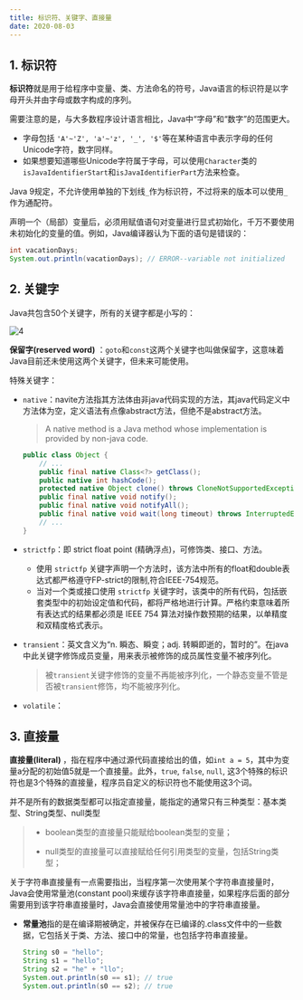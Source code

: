 ```yaml
---
title: 标识符、关键字、直接量
date: 2020-08-03
---
```


## 1. 标识符

**标识符**就是用于给程序中变量、类、方法命名的符号，Java语言的标识符是以字母开头并由字母或数字构成的序列。

需要注意的是，与大多数程序设计语言相比，Java中“字母”和“数字”的范围更大。

- 字母包括 `'A'~'Z', 'a'~'z', '_', '$'`等在某种语言中表示字母的任何Unicode字符，数字同样。
- 如果想要知道哪些Unicode字符属于字母，可以使用`Character`类的`isJavaIdentifierStart`和`isJavaIdentifierPart`方法来检查。

Java 9规定，不允许使用单独的下划线`_`作为标识符，不过将来的版本可以使用`_`作为通配符。

声明一个（局部）变量后，必须用赋值语句对变量进行显式初始化，千万不要使用未初始化的变量的值。例如，Java编译器认为下面的语句是错误的：

```java
int vacationDays;
System.out.println(vacationDays); // ERROR--variable not initialized
```

## 2. 关键字

Java共包含50个关键字，所有的关键字都是小写的：

![4](https://chua-n.gitee.io/figure-bed/notebook/Java/4.png)

**保留字(reserved word)** ：`goto`和`const`这两个关键字也叫做保留字，这意味着Java目前还未使用这两个关键字，但未来可能使用。

特殊关键字：

- `native`：navite方法指其方法体由非java代码实现的方法，其java代码定义中方法体为空，定义语法有点像abstract方法，但绝不是abstract方法。

    > A native method is a Java method whose implementation is provided by non-java code.

    ```java
    public class Object {
        // ...
        public final native Class<?> getClass();
        public native int hashCode();
        protected native Object clone() throws CloneNotSupportedException;
        public final native void notify();
        public final native void notifyAll();
        public final native void wait(long timeout) throws InterruptedException;
        // ...
    }
    ```

- `strictfp`：即 strict float point (精确浮点)，可修饰类、接口、方法。

    - 使用 `strictfp` 关键字声明一个方法时，该方法中所有的float和double表达式都严格遵守FP-strict的限制,符合IEEE-754规范。
    - 当对一个类或接口使用 `strictfp` 关键字时，该类中的所有代码，包括嵌套类型中的初始设定值和代码，都将严格地进行计算。严格约束意味着所有表达式的结果都必须是 IEEE 754 算法对操作数预期的结果，以单精度和双精度格式表示。

- `transient`：英文含义为“n. 瞬态、瞬变；adj. 转瞬即逝的，暂时的”。在java中此关键字修饰成员变量，用来表示被修饰的成员属性变量不被序列化。

    > 被`transient`关键字修饰的变量不再能被序列化，一个静态变量不管是否被`transient`修饰，均不能被序列化。

- `volatile`：

## 3. 直接量

**直接量(literal)** ，指在程序中通过源代码直接给出的值，如`int a = 5`，其中为变量a分配的初始值5就是一个直接量。此外，`true`, `false`, `null`, 这3个特殊的标识符也是3个特殊的直接量，程序员自定义的标识符也不能使用这3个词。

并不是所有的数据类型都可以指定直接量，能指定的通常只有三种类型：基本类型、String类型、null类型

> - boolean类型的直接量只能赋给boolean类型的变量；
>
> - null类型的直接量可以直接赋给任何引用类型的变量，包括String类型；

关于字符串直接量有一点需要指出，当程序第一次使用某个字符串直接量时，Java会使用常量池(constant pool)来缓存该字符串直接量，如果程序后面的部分需要用到该字符串直接量时，Java会直接使用常量池中的字符串直接量。

- **常量池**指的是在编译期被确定，并被保存在已编译的.class文件中的一些数据，它包括关于类、方法、接口中的常量，也包括字符串直接量。

    ```java
    String s0 = "hello";
    String s1 = "hello";
    String s2 = "he" + "llo";
    System.out.println(s0 == s1); // true
    System.out.println(s0 == s2); // true
    ```

    

    